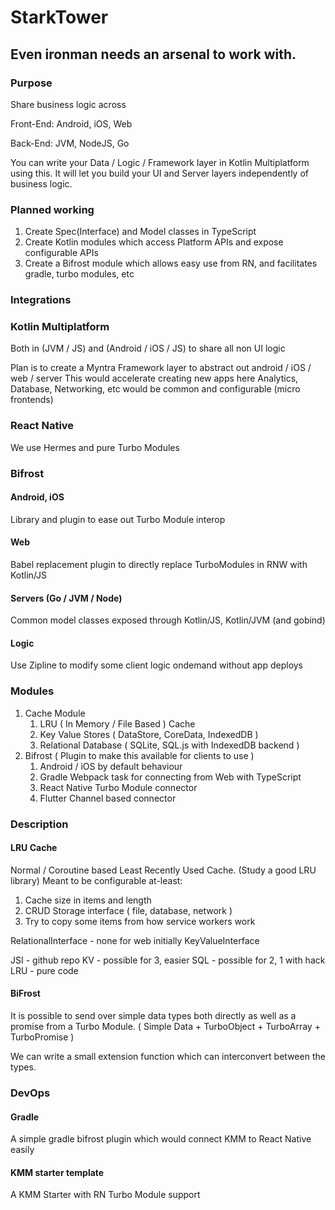 # StarkTower 
## Even ironman needs an arsenal to work with. 

### Purpose
Share business logic across 

Front-End: Android, iOS, Web

Back-End:  JVM, NodeJS, Go

You can write your Data / Logic / Framework layer in Kotlin Multiplatform using this.
It will let you build your UI and Server layers independently of business logic.

### Planned working
1. Create Spec(Interface) and Model classes in TypeScript
2. Create Kotlin modules which access Platform APIs and expose configurable APIs
3. Create a Bifrost module which allows easy use from RN, and facilitates gradle, turbo modules, etc

### Integrations


### Kotlin Multiplatform
Both in (JVM / JS) and (Android / iOS / JS) to share all non UI logic

Plan is to create a Myntra Framework layer to abstract out android / iOS / web / server
This would accelerate creating new apps here
Analytics, Database, Networking, etc would be common and configurable 
(micro frontends)

### React Native 
We use Hermes and pure Turbo Modules

### Bifrost

#### Android, iOS
Library and plugin to ease out Turbo Module interop

#### Web
Babel replacement plugin to directly replace TurboModules in RNW with Kotlin/JS

#### Servers (Go / JVM / Node)
Common model classes exposed through Kotlin/JS, Kotlin/JVM (and gobind)

#### Logic
Use Zipline to modify some client logic ondemand without app deploys

### Modules

1. Cache Module
   1. LRU ( In Memory / File Based ) Cache
   2. Key Value Stores ( DataStore, CoreData, IndexedDB )
   3. Relational Database ( SQLite, SQL.js with IndexedDB backend )
2. Bifrost ( Plugin to make this available for clients to use )
    1. Android / iOS by default behaviour
    2. Gradle Webpack task for connecting from Web with TypeScript
    3. React Native Turbo Module connector
    4. Flutter Channel based connector

### Description

#### LRU Cache

Normal / Coroutine based Least Recently Used Cache. (Study a good LRU library)
Meant to be configurable at-least: 
1. Cache size in items and length
2. CRUD Storage interface ( file, database, network )
3. Try to copy some items from how service workers work


RelationalInterface - none for web initially
KeyValueInterface

JSI - github repo
KV - possible for 3, easier
SQL - possible for 2, 1 with hack
LRU - pure code

#### BiFrost

It is possible to send over simple data types both directly as well as 
a promise from a Turbo Module.
( Simple Data + TurboObject + TurboArray + TurboPromise )

We can write a small extension function which can interconvert between the types. 



### DevOps 

#### Gradle 
A simple gradle bifrost plugin which would connect KMM to React Native easily

#### KMM starter template
A KMM Starter with RN Turbo Module support
